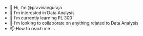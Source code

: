 - 👋 Hi, I’m @pravinanguraja
- 👀 I’m interested in Data Analysis
- 🌱 I’m currently learning PL 300
- 💞️ I’m looking to collaborate on anything related to Data Analysis
- 📫 How to reach me ...

<!---
pravinanguraja/pravinanguraja is a ✨ special ✨ repository because its `README.md` (this file) appears on your GitHub profile.
You can click the Preview link to take a look at your changes.
--->
